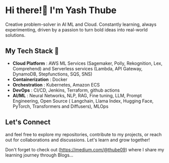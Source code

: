 # Hi there!👋 I'm Yash Thube


Creative problem-solver in AI ML and Cloud. Constantly learning, always experimenting, driven by a passion to turn bold ideas into real-world solutions. 

## My Tech Stack 🤖

- **Cloud Platform**   : AWS ML Services (Sagemaker, Polly, Rekognition, Lex, Comprehend) and Serverless services (Lambda, API Gateway, DynamoDB, Stepfunctions, SQS, SNS)
- **Containerization** : Docker
- **Orchestration**    : Kubernetes, Amazon ECS
- **DevOps**           : CI/CD, Jenkins, Terraform, github actions
- **AI/ML**            : Neural Networks, NLP, RAG, Fine tuning, LLM, Prompt Engineering, Open Source ( Langchain, Llama Index, Hugging Face, PyTorch, Transformers and Diffusers), MLOps


## Let's Connect
and feel free to explore my repositories, contribute to my projects, or reach out for collaborations and discussions. Let's learn and grow together!

Don't forget to check out (https://medium.com/@thube09) where I share my learning journey through Blogs...



